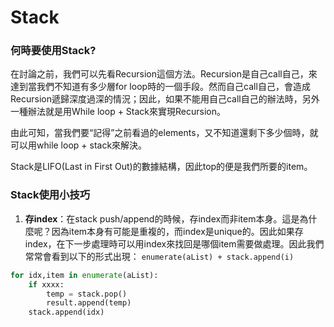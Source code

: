 # Stack

### 何時要使用Stack?

在討論之前，我們可以先看Recursion這個方法。Recursion是自己call自己，來達到當我們不知道有多少層for loop時的一個手段。然而自己call自己，會造成Recursion遞歸深度過深的情況；因此，如果不能用自己call自己的辦法時，另外一種辦法就是用While loop + Stack來實現Recursion。  
  
由此可知，當我們要“記得”之前看過的elements，又不知道還剩下多少個時，就可以用while loop + stack來解決。  
  
Stack是LIFO\(Last in First Out\)的數據結構，因此top的便是我們所要的item。

### Stack使用小技巧

1. **存index**：在stack push/append的時候，存index而非item本身。這是為什麼呢？因為item本身有可能是重複的，而index是unique的。因此如果存index，在下一步處理時可以用index來找回是哪個item需要做處理。因此我們常常會看到以下的形式出現： `enumerate(aList) + stack.append(i)`

```python
for idx,item in enumerate(aList):
    if xxxx:
        temp = stack.pop()
        result.append(temp)
    stack.append(idx)
```

